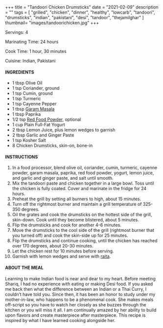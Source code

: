 +++
title = "Tandoori Chicken Drumsticks"
date = "2021-02-09"
description = ""
tags = [
    "grilled",
    "chicken",
    "dinner",
    "healthy",
    "lowcarb",
    "tandoori",
    "drumsticks",
    "indian",
    "pakistani",
    "desi",
    "tandoor",
    "thejamilghar"
]
thumbnail= "images/tandoorichicken.jpg"
+++

Servings: 4 <!--more-->

Marinating Time: 24 hours

Cook Time: 1 hour, 30 minutes

Cuisine: Indian, Pakistani

#### INGREDIENTS 

* 1 tbsp Olive Oil 
* 1 tsp Coriander, ground
* 1 tsp Cumin, ground
* 1 tsp Turmeric
* 1 tsp Cayenne Pepper
* 1 tbsp [Garam Masala](https://amzn.to/3u0tvEX)
* 1 tbsp Paprika
* 1/2 tsp [Red Food Powder](https://amzn.to/3b6L8vF), optional
* 1 cup Plain Full-Fat Yogurt 
* 2 tbsp Lemon Juice, plus lemon wedges to garnish
* 2 tbsp Garlic and Ginger Paste 
* 1 tsp Kosher Salt
* 8 Chicken Drumsticks, skin-on, bone-in 

#### INSTRUCTIONS

1. In a food processor, blend olive oil, coriander, cumin, turmeric, cayenne powder, garam masala, paprika, red food powder, yogurt, lemon juice, and garlic and ginger paste, and salt until smooth. 
2. Mix the tandoori paste and chicken together in a large bowl. Toss until the chicken is fully coated. Cover and marinate in the fridge for 24 hours. 
3. Preheat the grill by setting all burners to high, about 15 minutes. 
4. Turn off the rightmost burner and maintain a grill temperature of 325-350 degrees.
5. Oil the grates and cook the drumsticks on the hottest side of the grill, skin-down. Cook until they become blistered, about 5 minutes.
6. Flip the drumsticks and cook for another 4-6 minutes. 
7. Move the drumsticks to the cool side of the grill (rightmost burner that you turned off) and cook the skin-side up for 25 minutes.
8. Flip the drumsticks and continue cooking, until the chicken has reached over 170 degrees, about 20-30 minutes. 
9. Let the chicken rest for 10 minutes before serving. 
10. Garnish with lemon wedges and serve with [raita](https://www.jamilghar.com/recipe/raita/). 

#### ABOUT THE MEAL 

Learning to make Indian food is near and dear to my heart. Before meeting Shariq, I had no experience with eating or making Desi food. If you asked me back then what the difference between an Indian or a Thai Curry, I couldn’t have told you. Since then, it has been an honor to study under my mother-in-law, who happens to be a phenomenal cook. She makes meals off-script so you have to watch her closely as she buzzes through the kitchen or you will miss it all. I am continually amazed by her ability to build upon flavors and create masterpiece after masterpiece. This recipe is inspired by what I have learned cooking alongside her.
